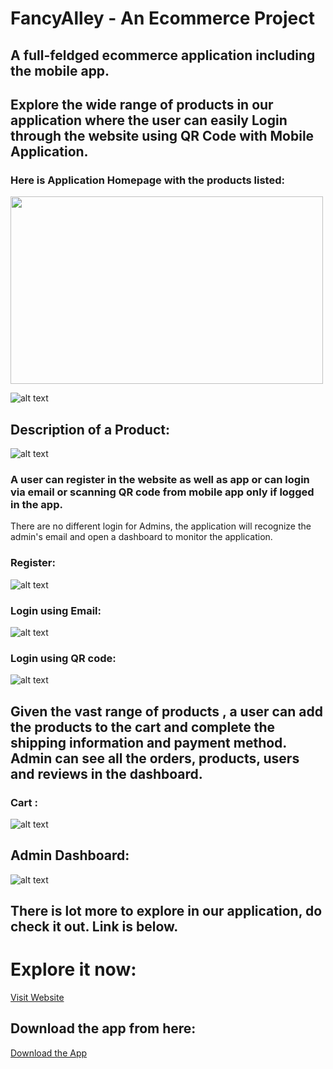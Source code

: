 # FancyAlley - An Ecommerce Project 
## A full-feldged ecommerce application including the mobile app.

## Explore the wide range of products in our application where the user can easily Login through the website using QR Code with Mobile Application.

### Here is Application Homepage with the products listed: 

<img src="https://i.imgur.com/QM12sI5.png" width="500" height="300">
<br>

![alt text](https://i.imgur.com/uPEtu9M.png)
<br>

## Description of a Product:


![alt text](https://i.imgur.com/o8ZsGKE.png)
<br>

### A user can register in the website as well as app or can login via email or scanning QR code from mobile app only if logged in the app.
There are no different login for Admins, the application will recognize the admin's email and open a dashboard to monitor the application.

### Register:


![alt text](https://i.imgur.com/6pyP9ph.png)
<br>

### Login using Email:


![alt text](https://i.imgur.com/Xc66DSP.png)
<br>

### Login using QR code:

![alt text](https://i.imgur.com/lVmjtMT.png)
<br>

## Given the vast range of products , a user can add the products to the cart and complete the shipping information and payment method. Admin can see all the orders, products, users and reviews in the dashboard.  

### Cart : 


![alt text](https://i.imgur.com/vCjhMZy.png)
<br>

## Admin Dashboard: 


![alt text](https://i.imgur.com/Q1Vei1O.png)
<br>

## There is lot more to explore in our application, do check it out. Link is below.

# Explore it now: 

[Visit Website](http://fancyalley.herokuapp.com)

## Download the app from here: 

[Download the App](https://drive.google.com/drive/folders/1nVEsp4ACfxF6PqHrKN7KK4YwqiW21bZX)
